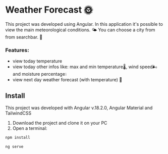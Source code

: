 # Weather Forecast 🌞
This project was developed using Angular. 
In this application it's possible to view the main meteorological conditions. 🌤️
You can choose a city from from searchbar.  📝

### Features:

 - view today temperature 
 - view today other infos like: max and min temperature🌡️, wind speed🌬️ and moisture percentage💧
 - view next day weather forecast (with temperature) 🌈

## Install
This project was developed with Angular v.18.2.0, Angular Material and TailwindCSS

 1. Download the project and clone it on your PC
 2. Open a terminal: 
```bash
npm install
```

```bash
ng serve
```
